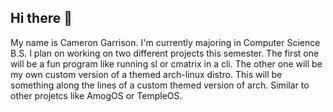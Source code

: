 ## Hi there 👋

My name is Cameron Garrison. I'm currently majoring in Computer Science B.S. I plan on working on two different projects this semester. The first one will be a fun program like running sl or cmatrix in a cli. The other one will be my own custom version of a themed arch-linux distro. This will be something along the lines of a custom themed version of arch. Similar to other projetcs like AmogOS or TempleOS.
<!--
**notChewy1324/notChewy1324** is a ✨ _special_ ✨ repository because its `README.md` (this file) appears on your GitHub profile.

Here are some ideas to get you started:

- 🔭 I’m currently working on ...
- 🌱 I’m currently learning ...
- 👯 I’m looking to collaborate on ...
- 🤔 I’m looking for help with ...
- 💬 Ask me about ...
- 📫 How to reach me: ...
- 😄 Pronouns: ...
- ⚡ Fun fact: ...
-->
